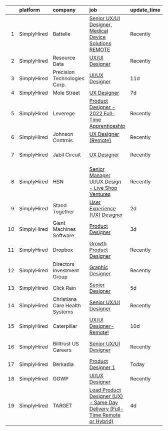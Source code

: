 

|    | platform    | company                        | job                                                                                                                                                                                 | update_time   | location                 |
|---:|:------------|:-------------------------------|:------------------------------------------------------------------------------------------------------------------------------------------------------------------------------------|:--------------|:-------------------------|
|  1 | SimplyHired | Battelle                       | [Senior UX/UI Designer, Medical Device Solutions REMOTE](https://www.simplyhired.com/job/w3S7wmaIxQBZ9p8Br2rT83Sq5R06iMdjCkYtQlq5nFF9lB_NFXNTww?q=ux+designer)                      | Recently      | Columbus, OH             |
|  2 | SimplyHired | Resource Data                  | [UX/UI Designer](https://www.simplyhired.com/job/rp-9Yw8GuVeLdOg6Mg9dnoVnkAjm5ii5sOLtufW5fs6rxp1zpHtlpQ?q=ux+designer)                                                              | Recently      | Portland, OR             |
|  3 | SimplyHired | Precision Technologies Corp.   | [UI/UX Designer](https://www.simplyhired.com/job/Wrwg1Ojdob6W8IWeekrVUXRbSuzO7JoT3dlR12ZvBjmvfyNOCG6pBg?q=ux+designer)                                                              | 11d           | Remote                   |
|  4 | SimplyHired | Mole Street                    | [UX Designer](https://www.simplyhired.com/job/hwMv9ZxJcU-4h3tRrqcUgl3vUMpvUX0sXv4LHTElZgzL_srhIWQL6Q?q=ux+designer)                                                                 | 7d            | Remote                   |
|  5 | SimplyHired | Leverege                       | [Product Designer - 2022 Full-Time Apprenticeship](https://www.simplyhired.com/job/f2PnrkNkoKjnF_c7MsOM41LbDj7RDHIKkfuGC1pKOOPB0dNQ0HmV5w?q=ux+designer)                            | Recently      | Remote                   |
|  6 | SimplyHired | Johnson Controls               | [UX Designer (Remote)](https://www.simplyhired.com/job/XYhC7O6SqQiSd1956p9dGoL0Z09VD-lT6yaohF9u93e3evq5bssyzA?q=ux+designer)                                                        | Recently      | Milwaukee, WI            |
|  7 | SimplyHired | Jabil Circuit                  | [UX Designer](https://www.simplyhired.com/job/C3sbjuSkcCX7vsA18EjR__zA29fGUdmFALkgCpqHVHuFtU-YkSd9QA?q=ux+designer)                                                                 | Recently      | Saint Petersburg, FL     |
|  8 | SimplyHired | HSN                            | [Senior Manager UI/UX Design - Live Shop Ventures](https://www.simplyhired.com/job/PnZWNb_6aBBBnrDkveIhjtEukajlM-yogwn3wuniAR-Q_0Dpm5SczA?q=ux+designer)                            | Recently      | New York, NY             |
|  9 | SimplyHired | Stand Together                 | [User Experience (UX) Designer](https://www.simplyhired.com/job/FeXV3ja-nGsyJWsDR9n_KwU0hvLZAzpTZrg7zOgS-WtMcTmC7B-Nsw?q=ux+designer)                                               | 2d            | United States            |
| 10 | SimplyHired | Giant Machines Software        | [Product Designer](https://www.simplyhired.com/job/AcZlPlGaV1xCc5nMxl9hwNLiksSAXTXxwRXHbTHETuWEflRqgiN4TA?q=ux+designer)                                                            | 3d            | New York, NY             |
| 11 | SimplyHired | Dropbox                        | [Growth Product Designer](https://www.simplyhired.com/job/ZNFaZxwpmpuTBwPfHPQvD9OZz4N4D4PTPirUFmjbiGRcziguw8e7-Q?q=ux+designer)                                                     | Recently      | Remote                   |
| 12 | SimplyHired | Directors Investment Group     | [Graphic Designer](https://www.simplyhired.com/job/lwFB-IFPPDdhloaijqBwddfJUHKHlrmCl5Rm4qk6xWpCkNF95M1C7w?q=ux+designer)                                                            | Recently      | Abilene, TX              |
| 13 | SimplyHired | Click Rain                     | [Senior Designer](https://www.simplyhired.com/job/cdzDor8xREYCzRdIqVShqmOm7Hf4zFtEOBU648KifeScCktENRXOeA?q=ux+designer)                                                             | 5d            | Sioux Falls, SD          |
| 14 | SimplyHired | Christiana Care Health Systems | [Senior UX/UI Designer](https://www.simplyhired.com/job/q3FhXg6RpnC7PpsD3YXGtshtKbeIgC4vaDQ-E1BgBAlS1ZsR9CYxmA?q=ux+designer)                                                       | Recently      | Wilmington, DE           |
| 15 | SimplyHired | Caterpillar                    | [UX/UI Designer-Remote!](https://www.simplyhired.com/job/GnjGD-loVETo64oKWvZ4YIHKAuhk-QaVFsMCyLmXWdX1RM56Z_MdYA?q=ux+designer)                                                      | 10d           | Chicago, IL              |
| 16 | SimplyHired | Billtrust US Careers           | [Senior UX/UI Designer](https://www.simplyhired.com/job/kYegl49HPnXCmgf8QfCxTpm4W-3auOAXqERqLpth1xL2tvYfimaq-w?q=ux+designer)                                                       | Recently      | Township of Lawrence, NJ |
| 17 | SimplyHired | Berkadia                       | [Product Designer 1](https://www.simplyhired.com/job/-od3fVXDjzsMyBigkJeNYexHI1pNs8NJLIRdQUxsy22h0MZ3DYlhfA?q=ux+designer)                                                          | Today         | Philadelphia, PA         |
| 18 | SimplyHired | GGWP                           | [UI/UX Designer](https://www.simplyhired.com/job/qDagKyHenTcbgphIsVKS_A5T0MnFgRTborE_P1uTX2avfdPB1hAoqQ?q=ux+designer)                                                              | Recently      | Remote                   |
| 19 | SimplyHired | TARGET                         | [Lead Product Designer (UX) - Same Day Delivery (Full-Time Remote or Hybrid)](https://www.simplyhired.com/job/IyXJ76bjCXtnepLcbcyqWS40B-42EVamWBO74CpRBg21vS1Xo9-7Nw?q=ux+designer) | 4d            | Minneapolis, MN          |